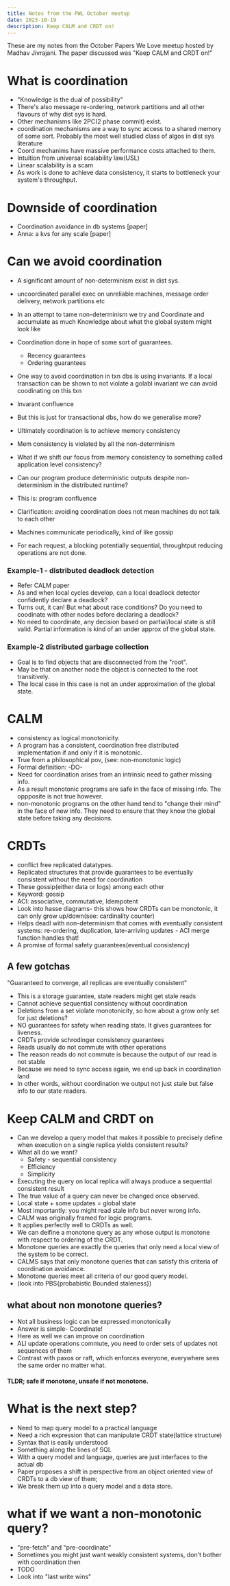```yaml
---
title: Notes from the PWL October meetup
date: 2023-10-19
description: Keep CALM and CRDT on!
---
```


These are my notes from the October Papers We Love meetup hosted by Madhav Jivrajani.
The paper discussed was "Keep CALM and CRDT on!"

# What is coordination

- "Knowledge is the dual of possibility"
- There's also message re-ordering, network partitions and all other flavours of why dist sys is hard.
- Other mechanisms like 2PC(2 phase commit) exist.
- coordination mechanisms are a way to sync access to a shared memory of some sort. Probably the most well studied class of algos in dist sys literature
- Coord mechanims have massive performance costs attached to them.
- Intuition from universal scalability law(USL)
- Linear scalability is a scam
- As work is done to achieve data consistency, it starts to bottleneck your system's throughput.

# Downside of coordination

- Coordination avoidance in db systems [paper]
- Anna: a kvs for any scale [paper]

# Can we avoid coordination

- A significant amount of non-determinism exist in dist sys.
- uncoordinated parallel exec on unreliable machines, message order delivery, network partitions etc
- In an attempt to tame non-determinism we try and Coordinate and accumulate as much Knowledge about what the global system might look like
- Coordination done in hope of some sort of guarantees.

  - Recency guarantees
  - Ordering guarantees

- One way to avoid coordination in txn dbs is using invariants. If a local transaction can be shown to not violate a golabl invariant we can avoid coodinating on this txn
- Invarant confluence
- But this is just for transactional dbs, how do we generalise more?
- Ultimately coordination is to achieve memory consistency
- Mem consistency is violated by all the non-determinism
- What if we shift our focus from memory consistency to something called application level consistency?
- Can our program produce deterministic outputs despite non-determinism in the distributed runtime?
- This is: program confluence
- Clarification: avoiding coordination does not mean machines do not talk to each other
- Machines communicate periodically, kind of like gossip
- For each request, a blocking potentially sequential, throughtput reducing operations are not done.

### Example-1 - distributed deadlock detection

- Refer CALM paper
- As and when local cycles develop, can a local deadlock detector confidently declare a deadlock?
- Turns out, it can! But what about race conditions? Do you need to coodinate with other nodes before declaring a deadlock?
- No need to coordinate, any decision based on partial/local state is still valid. Partial information is kind of an under approx of the global state.

### Example-2 distributed garbage collection

- Goal is to find objects that are disconnected from the "root".
- May be that on another node the object is connected to the root transitively.
- The local case in this case is not an under approximation of the global state.

# CALM

- consistency as logical monotonicity.
- A program has a consistent, coordination free distributed implementation if and only if it is monotonic.
- True from a philosophical pov, (see: non-monotonic logic)
- Formal definition: -DO-
- Need for coordination arises from an intrinsic need to gather missing info.
- As a result monotonic programs are safe in the face of missing info. The oppposite is not true however.
- non-monotonic programs on the other hand tend to "change their mind" in the face of new info. They need to ensure that they know the global state before taking any decisions.

# CRDTs

- conflict free replicated datatypes.
- Replicated structures that provide guarantees to be eventually consistent without the need for coordination
- These gossip(either data or logs) among each other
- Keyword: gossip
- ACI: associative, commutative, Idempotent
- Look into hasse diagrams- this shows how CRDTs can be monotonic, it can only grow up/down(see: cardinality counter)
- Helps deadl with non-determinism that comes with eventually consistent systems: re-ordering, duplication, late-arriving updates - ACI merge function handles that!
- A promise of formal safety guarantees(eventual consistency)

## A few gotchas

"Guaranteed to converge, all replicas are eventually consistent"

- This is a storage guarantee, state readers might get stale reads
- Cannot achieve sequential consistency without coordination
- Deletions from a set violate monotonicity, so how about a grow only set for just deletions?
- NO guarantees for safety when reading state. It gives guarantees for liveness.
- CRDTs provide schrodinger consistency guarantees
- Reads usually do not commute with other operations
- The reason reads do not commute is because the output of our read is not stable
- Because we need to sync access again, we end up back in coordination land
- In other words, without coordination we output not just stale but false info to our state readers.

# Keep CALM and CRDT on

- Can we develop a query model that makes it possible to precisely define when execution on a single replica yields consistent results?
- What all do we want?
  - Safety - sequential consistency
  - Efficiency
  - Simplicity
- Executing the query on local replica will always produce a sequential consistent result
- The true value of a query can never be changed once observed.
- Local state + some updates = global state
- Most importantly: you might read stale info but never wrong info.
- CALM was originally framed for logic programs.
- It applies perfectly well to CRDTs as well.
- We can deifine a monotone query as any whose output is monotone with respect to ordering of the CRDT.
- Monotone queries are exactly the queries that only need a local view of the system to be correct.
- CALMS says that only monotone queries that can satisfy this criteria of coordination avoidance.
- Monotone queries meet all criteria of our good query model.
- (look into PBS{probabistic Bounded staleness})

## what about non monotone queries?

- Not all business logic can be expressed monotonically
- Answer is simple- Coordinate!
- Here as well we can improve on coordination
- ALl update operations commute, you need to order sets of updates not sequences of them
- Contrast with paxos or raft, which enforces everyone, everywhere sees the same order no matter what.

#### TLDR; safe if monotone, unsafe if not monotone.

# What is the next step?

- Need to map query model to a practical language
- Need a rich expression that can manipulate CRDT state(lattice structure)
- Syntax that is easily understood
- Something along the lines of SQL
- With a query model and language, queries are just interfaces to the actual db
- Paper proposes a shift in perspective from an object oriented view of CRDTs to a db view of them;
- We break them up into a query model and a data store.

# what if we want a non-monotonic query?

- "pre-fetch" and "pre-coordinate"
- Sometimes you might just want weakly consistent systems, don't bother with coordination then
- TODO
- Look into "last write wins"
